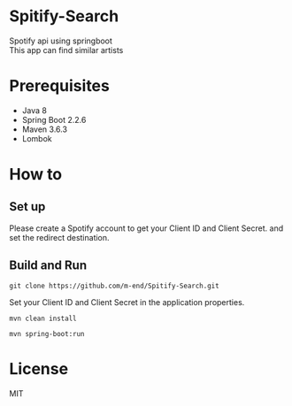 # Spitify-Search
Spotify api using springboot  
This app can find similar artists

# Prerequisites
- Java 8  
- Spring Boot 2.2.6  
- Maven 3.6.3  
- Lombok

# How to  
## Set up  
Please create a Spotify account to get your Client ID and Client Secret. and set the redirect destination.  

## Build and Run  
```git clone https://github.com/m-end/Spitify-Search.git```  

Set your Client ID and Client Secret in the application properties.  

```mvn clean install```  

```mvn spring-boot:run```

# License
MIT
